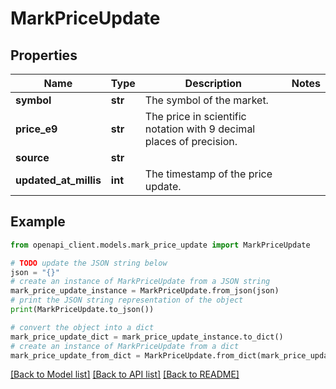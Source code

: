# MarkPriceUpdate


## Properties

Name | Type | Description | Notes
------------ | ------------- | ------------- | -------------
**symbol** | **str** | The symbol of the market. | 
**price_e9** | **str** | The price in scientific notation with 9 decimal places of precision. | 
**source** | **str** |  | 
**updated_at_millis** | **int** | The timestamp of the price update. | 

## Example

```python
from openapi_client.models.mark_price_update import MarkPriceUpdate

# TODO update the JSON string below
json = "{}"
# create an instance of MarkPriceUpdate from a JSON string
mark_price_update_instance = MarkPriceUpdate.from_json(json)
# print the JSON string representation of the object
print(MarkPriceUpdate.to_json())

# convert the object into a dict
mark_price_update_dict = mark_price_update_instance.to_dict()
# create an instance of MarkPriceUpdate from a dict
mark_price_update_from_dict = MarkPriceUpdate.from_dict(mark_price_update_dict)
```
[[Back to Model list]](../README.md#documentation-for-models) [[Back to API list]](../README.md#documentation-for-api-endpoints) [[Back to README]](../README.md)


